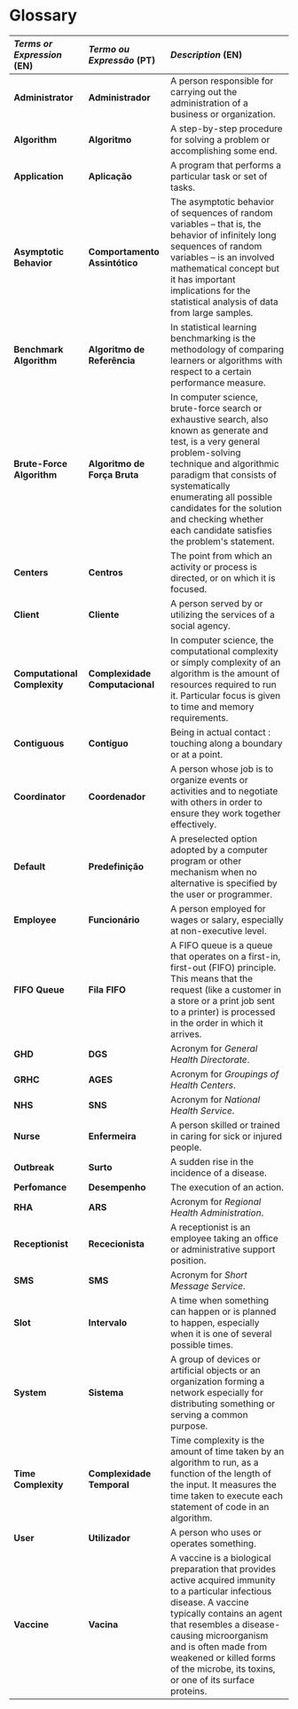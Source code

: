 # Glossary

| **_Terms or Expression_** (EN)  | **_Termo ou Expressão_** (PT) | **_Description_** (EN)                                           |                                       
|:------------------------|:-----------------|:--------------------------------------------|
| **Administrator** | **Administrador** | A person responsible for carrying out the administration of a business or organization. |
| **Algorithm** | **Algoritmo** | A step-by-step procedure for solving a problem or accomplishing some end. |
| **Application** | **Aplicação** | A program that performs a particular task or set of tasks. |
| **Asymptotic Behavior** | **Comportamento Assintótico** | The asymptotic behavior of sequences of random variables – that is, the behavior of infinitely long sequences of random variables – is an involved mathematical concept but it has important implications for the statistical analysis of data from large samples. |
| **Benchmark Algorithm** | **Algoritmo de Referência** | In statistical learning benchmarking is the methodology of comparing learners or algorithms with respect to a certain performance measure. |
| **Brute-Force Algorithm** | **Algoritmo de Força Bruta** | In computer science, brute-force search or exhaustive search, also known as generate and test, is a very general problem-solving technique and algorithmic paradigm that consists of systematically enumerating all possible candidates for the solution and checking whether each candidate satisfies the problem's statement. |
| **Centers** | **Centros** | The point from which an activity or process is directed, or on which it is focused. |
| **Client** | **Cliente** | A person served by or utilizing the services of a social agency. |
| **Computational Complexity** | **Complexidade Computacional** | In computer science, the computational complexity or simply complexity of an algorithm is the amount of resources required to run it. Particular focus is given to time and memory requirements.|
| **Contiguous** | **Contíguo** | Being in actual contact : touching along a boundary or at a point. |
| **Coordinator** | **Coordenador** | A person whose job is to organize events or activities and to negotiate with others in order to ensure they work together effectively. |
| **Default** | **Predefinição** | A preselected option adopted by a computer program or other mechanism when no alternative is specified by the user or programmer. |
| **Employee** | **Funcionário** | A person employed for wages or salary, especially at non-executive level. |
| **FIFO Queue** | **Fila FIFO** | A FIFO queue is a queue that operates on a first-in, first-out (FIFO) principle. This means that the request (like a customer in a store or a print job sent to a printer) is processed in the order in which it arrives. |
| **GHD** | **DGS** | Acronym for _General Health Directorate_.|
| **GRHC** | **AGES** | Acronym for _Groupings of Health Centers_.|
| **NHS** | **SNS** | Acronym for _National Health Service_.|
| **Nurse** | **Enfermeira** | A person skilled or trained in caring for sick or injured people. |
| **Outbreak** | **Surto** | A sudden rise in the incidence of a disease. |
| **Perfomance** | **Desempenho** | The execution of an action. |
| **RHA** | **ARS** | Acronym for _Regional Health Administration_.|
| **Receptionist** | **Rececionista** | A receptionist is an employee taking an office or administrative support position.|
| **SMS** | **SMS** | Acronym for _Short Message Service_. |
| **Slot** | **Intervalo** | A time when something can happen or is planned to happen, especially when it is one of several possible times.|
| **System** | **Sistema** | A group of devices or artificial objects or an organization forming a network especially for distributing something or serving a common purpose. |
| **Time Complexity** | **Complexidade Temporal** | Time complexity is the amount of time taken by an algorithm to run, as a function of the length of the input. It measures the time taken to execute each statement of code in an algorithm.|
| **User** | **Utilizador** | A person who uses or operates something. |
| **Vaccine** | **Vacina** | A vaccine is a biological preparation that provides active acquired immunity to a particular infectious disease. A vaccine typically contains an agent that resembles a disease-causing microorganism and is often made from weakened or killed forms of the microbe, its toxins, or one of its surface proteins.|

